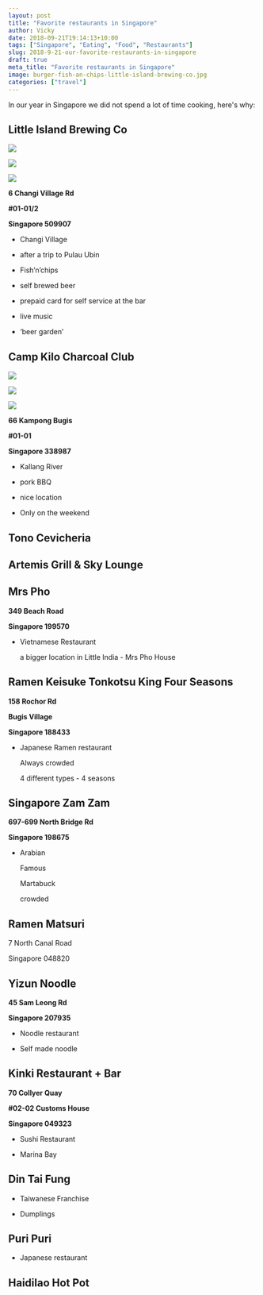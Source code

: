 ```yaml
---
layout: post
title: "Favorite restaurants in Singapore"
author: Vicky
date: 2018-09-21T19:14:13+10:00
tags: ["Singapore", "Eating", "Food", "Restaurants"]
slug: 2018-9-21-our-favorite-restaurants-in-singapore
draft: true
meta_title: "Favorite restaurants in Singapore"
image: burger-fish-an-chips-little-island-brewing-co.jpg
categories: ["travel"]
---
```


In our year in Singapore we did not spend a lot of time cooking, here's why<!-- end -->:

## Little Island Brewing Co

![](./little-island-brewing-co-beers.jpg)

![](./happy-endings.jpg)

![](./burger-fish-an-chips-little-island-brewing-co.jpg)

**6 Changi Village Rd**

**#01-01/2**

**Singapore 509907**

*   Changi Village
    
*   after a trip to Pulau Ubin
    
*   Fish’n’chips
    
*   self brewed beer
    
*   prepaid card for self service at the bar
    
*   live music
    
*   ‘beer garden’
    

## Camp Kilo Charcoal Club

![](./camp-kilo-charcoal-club.jpg)

![](./camp-kilo-charcoal-club-menu.jpg)

![](./camp-kilo-charcoal-club-roast.jpg)

**66 Kampong Bugis**

**#01-01**

**Singapore 338987**

*   Kallang River
    
*   pork BBQ
    
*   nice location
    
*   Only on the weekend
    

## Tono Cevicheria

## Artemis Grill & Sky Lounge

## Mrs Pho

**349 Beach Road**

**Singapore 199570**

*   Vietnamese Restaurant
    
    a bigger location in Little India - Mrs Pho House
    

## Ramen Keisuke Tonkotsu King Four Seasons

**158 Rochor Rd**

**Bugis Village**

**Singapore 188433**

*   Japanese Ramen restaurant
    
    Always crowded
    
    4 different types - 4 seasons
    

## Singapore Zam Zam

**697-699 North Bridge Rd**

**Singapore 198675**

*   Arabian
    
    Famous
    
    Martabuck
    
    crowded
    

## Ramen Matsuri

7 North Canal Road

Singapore 048820

## Yizun Noodle

**45 Sam Leong Rd**

**Singapore 207935**

*   Noodle restaurant
    
*   Self made noodle
    

## Kinki Restaurant + Bar

**70 Collyer Quay**

**#02-02 Customs House**

**Singapore 049323**

*   Sushi Restaurant
    
*   Marina Bay
    

## Din Tai Fung

*   Taiwanese Franchise
    
*   Dumplings
    

## Puri Puri

*   Japanese restaurant
    

## Haidilao Hot Pot